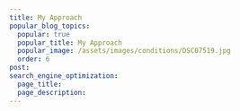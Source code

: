 ```yaml
---
title: My Approach
popular_blog_topics:
  popular: true
  popular_title: My Approach
  popular_image: /assets/images/conditions/DSC07519.jpg
  order: 6
post:
search_engine_optimization:
  page_title:
  page_description:
---
```

